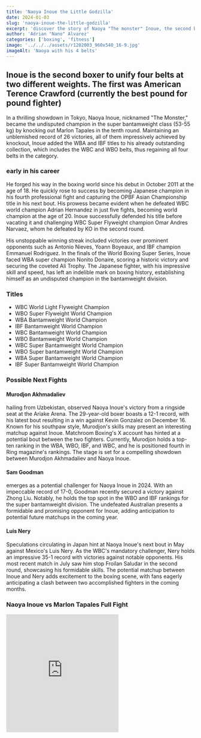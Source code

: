 ```yaml
---
title: 'Naoya Inoue the Little Godzilla'
date: 2024-01-03
slug: 'naoya-inoue-the-little-godzilla'
excerpt: 'discover the story of Naoya "The monster" Inoue, the second best pound-for-pound boxer of the moment'
author: 'Adrian "Nano" Alvarez'
categories: ['boxing', 'fitness']
image: '../../../assets/r1202003_960x540_16-9.jpg'
imageAlt: 'Naoya with his 4 belts'
---
```


## Inoue is the second boxer to unify four belts at two different weights. The first was American Terence Crawford (currently the best pound for pound fighter) ##

In a thrilling showdown in Tokyo, Naoya Inoue, nicknamed "The Monster," became the undisputed champion in the super bantamweight class (53-55 kg) by knocking out Marlon Tapales in the tenth round. Maintaining an unblemished record of 26 victories, all of them impressively achieved by knockout, Inoue added the WBA and IBF titles to his already outstanding collection, which includes the WBC and WBO belts, thus regaining all four belts in the category.

### early in his career ###

He forged his way in the boxing world since his debut in October 2011 at the age of 18. He quickly rose to success by becoming Japanese champion in his fourth professional fight and capturing the OPBF Asian Championship title in his next bout. His prowess became evident when he defeated WBC world champion Adrian Hernandez in just five fights, becoming world champion at the age of 20. Inoue successfully defended his title before vacating it and challenging WBC Super Flyweight champion Omar Andres Narvaez, whom he defeated by KO in the second round.

His unstoppable winning streak included victories over prominent opponents such as Antonio Nieves, Yoann Boyeaux, and IBF champion Emmanuel Rodriguez. In the finals of the World Boxing Super Series, Inoue faced WBA super champion Nonito Donaire, scoring a historic victory and securing the coveted Ali Trophy. The Japanese fighter, with his impressive skill and speed, has left an indelible mark on boxing history, establishing himself as an undisputed champion in the bantamweight division.

### Titles ###

* WBC World Light Flyweight Champion
* WBO Super Flyweight World Champion
* WBA Bantamweight World Champion
* IBF Bantamweight World Champion
* WBC Bantamweight World Champion
* WBO Bantamweight World Champion
* WBC Super Bantamweight World Champion
* WBO Super bantamweight World Champion
* WBA Super Bantamweight World Champion
* IBF Super Bantamweight World Champion

### Possible Next Fights ###

#### Murodjon Akhmadaliev ####
hailing from Uzbekistan, observed Naoya Inoue's victory from a ringside seat at the Ariake Arena. The 29-year-old boxer boasts a 12-1 record, with his latest bout resulting in a win against Kevin Gonzalez on December 16. Known for his southpaw style, Murodjon's skills may present an interesting matchup against Inoue. Matchroom Boxing's X account has hinted at a potential bout between the two fighters. Currently, Murodjon holds a top-ten ranking in the WBA, WBO, IBF, and WBC, and he is positioned fourth in Ring magazine's rankings. The stage is set for a compelling showdown between Murodjon Akhmadaliev and Naoya Inoue.

#### Sam Goodman ####
emerges as a potential challenger for Naoya Inoue in 2024. With an impeccable record of 17-0, Goodman recently secured a victory against Zhong Liu. Notably, he holds the top spot in the WBO and IBF rankings for the super bantamweight division. The undefeated Australian presents a formidable and promising opponent for Inoue, adding anticipation to potential future matchups in the coming year.

#### Luis Nery ####
Speculations circulating in Japan hint at Naoya Inoue's next bout in May against Mexico's Luis Nery. As the WBC's mandatory challenger, Nery holds an impressive 35-1 record with victories against notable opponents. His most recent match in July saw him stop Froilan Saludar in the second round, showcasing his formidable skills. The potential matchup between Inoue and Nery adds excitement to the boxing scene, with fans eagerly anticipating a clash between two accomplished fighters in the coming months.

### Naoya Inoue vs Marlon Tapales Full Fight ###

<iframe height="315" src="https://www.youtube.com/embed/SdacGehHesM?si=__ALjvdJli-QEuy1" title="Naoya Inoue vs Marlon Tapales Full Fight" frameborder="0" allow="accelerometer; autoplay; clipboard-write; encrypted-media; gyroscope; picture-in-picture; web-share" allowfullscreen class='w-full'></iframe>